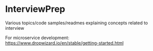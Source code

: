 # InterviewPrep
Various topics/code samples/readmes explaining concepts related to interview

For microservice development: 
  https://www.dropwizard.io/en/stable/getting-started.html
